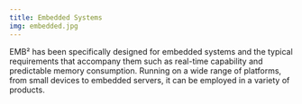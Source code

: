 ```yaml
---
title: Embedded Systems
img: embedded.jpg
---
```

EMB² has been specifically designed for embedded systems and the typical requirements that accompany them such as real-time capability and predictable memory consumption. Running on a wide range of platforms, from small devices to embedded servers, it can be employed in a variety of products.
